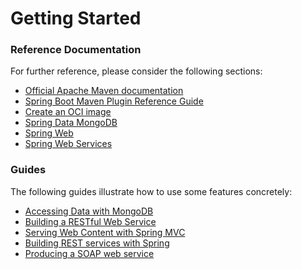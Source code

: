 # Getting Started

### Reference Documentation
For further reference, please consider the following sections:

* [Official Apache Maven documentation](https://maven.apache.org/guides/index.html)
* [Spring Boot Maven Plugin Reference Guide](https://docs.spring.io/spring-boot/docs/3.1.3/maven-plugin/reference/html/)
* [Create an OCI image](https://docs.spring.io/spring-boot/docs/3.1.3/maven-plugin/reference/html/#build-image)
* [Spring Data MongoDB](https://docs.spring.io/spring-boot/docs/3.1.3/reference/htmlsingle/index.html#data.nosql.mongodb)
* [Spring Web](https://docs.spring.io/spring-boot/docs/3.1.3/reference/htmlsingle/index.html#web)
* [Spring Web Services](https://docs.spring.io/spring-boot/docs/3.1.3/reference/htmlsingle/index.html#io.webservices)

### Guides
The following guides illustrate how to use some features concretely:

* [Accessing Data with MongoDB](https://spring.io/guides/gs/accessing-data-mongodb/)
* [Building a RESTful Web Service](https://spring.io/guides/gs/rest-service/)
* [Serving Web Content with Spring MVC](https://spring.io/guides/gs/serving-web-content/)
* [Building REST services with Spring](https://spring.io/guides/tutorials/rest/)
* [Producing a SOAP web service](https://spring.io/guides/gs/producing-web-service/)

